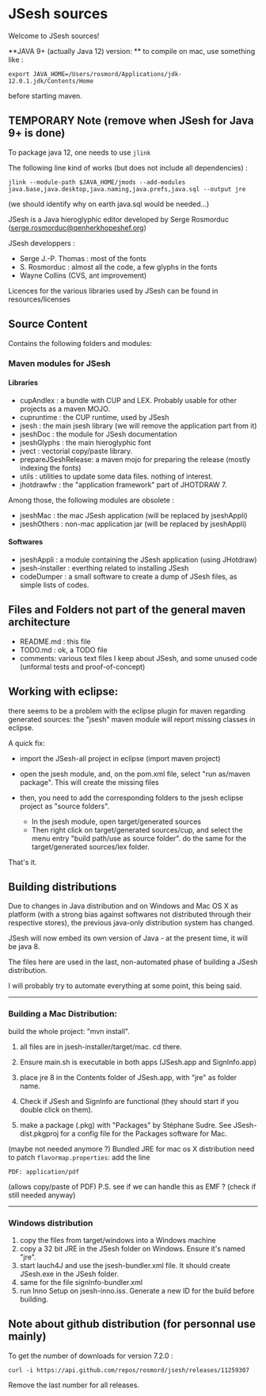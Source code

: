 # JSesh sources
Welcome to JSesh sources!

**JAVA 9+ (actually Java 12) version: ** to compile on mac, use something like :

    export JAVA_HOME=/Users/rosmord/Applications/jdk-12.0.1.jdk/Contents/Home
before starting maven.

## TEMPORARY Note (remove when JSesh for Java 9+ is done)

To package java 12, one needs to  use `jlink`

The following line kind of works (but does not include all dependencies) :
~~~~~
jlink --module-path $JAVA_HOME/jmods --add-modules java.base,java.desktop,java.naming,java.prefs,java.sql --output jre
~~~~~

(we should identify why on earth java.sql would be needed...)

JSesh is a Java hieroglyphic editor 
developed by Serge Rosmorduc (serge.rosmorduc@qenherkhopeshef.org)

JSesh developpers :
- Serge J.-P. Thomas : most of the fonts
- S. Rosmorduc : almost all the code, a few glyphs in the fonts
- Wayne Collins (CVS, ant improvement)


Licences for the various libraries used by JSesh can be found in resources/licenses



## Source Content 
Contains the following folders and modules:

### Maven modules for JSesh

#### Libraries
* cupAndlex : a bundle with CUP and LEX. Probably usable for other projects as a maven MOJO.
* cupruntime : the CUP runtime, used by JSesh
* jsesh : the main jsesh library (we will remove the application part from it)
* jseshDoc : the module for JSesh documentation
* jseshGlyphs : the main hieroglyphic font
* jvect : vectorial copy/paste library.
* prepareJSeshRelease: a maven mojo for preparing the release (mostly indexing the fonts)
* utils : utilities to update some data files. nothing of interest.
* jhotdrawfw : the "application framework" part of JHOTDRAW 7.

Among those, the following modules are obsolete :
* jseshMac : the mac JSesh application (will be replaced by jseshAppli)
* jseshOthers : non-mac application jar (will be replaced by jseshAppli)

#### Softwares

* jseshAppli : a module containing
  the JSesh application (using JHotdraw)
* jsesh-installer : everthing related to installing JSesh
* codeDumper : a small software to create a dump of JSesh files, 
  as simple lists of codes.


## Files and Folders not part of the general maven architecture

* README.md : this file
* TODO.md : ok, a TODO file
* comments: various text files I keep about JSesh, 
    and some unused code (unformal tests and 
    proof-of-concept)

## Working with eclipse:
there seems to be a problem with the eclipse plugin for maven regarding generated sources:
the "jsesh" maven module will report missing classes in eclipse.

A quick fix:

* import the JSesh-all project in eclipse (import maven project)
* open the jsesh module, and, on the pom.xml file, select "run as/maven package".
    This will create the missing files
* then, you need to add the corresponding folders to the jsesh eclipse project as "source folders".

    * In the jsesh module, open target/generated sources
	* Then right click on target/generated sources/cup, and select the menu entry "build path/use as source folder".
		do the same for the target/generated sources/lex folder.
		
That's it.

## Building distributions

Due to changes in Java distribution and on Windows and Mac OS X as platform 
(with a strong bias against softwares not distributed through their respective
stores), the previous java-only distribution system has changed.

JSesh will now embed its own version of Java - at the present time, it will
be java 8.


The files here are used in the last, non-automated phase of building a
JSesh distribution. 

I will probably try to automate everything at some point, this being said.

------------------------------------
### Building a Mac Distribution:

build the whole project: "mvn install".

1. all files are in jsesh-installer/target/mac. cd there.

5. Ensure main.sh is executable in both apps (JSesh.app and SignInfo.app)

3. place jre 8 in the Contents folder of JSesh.app, with "jre" as folder name.

6. Check if JSesh and SignInfo are functional (they should start if you double click on them).

7. make a package (.pkg) with "Packages" by Stéphane Sudre.
    See JSesh-dist.pkgproj for a config file for the Packages software for Mac.


(maybe not needed anymore ?) Bundled JRE for mac os X distribution need to patch `flavormap.properties`:
add the line 
~~~~~
PDF: application/pdf 
~~~~~
(allows copy/paste of PDF)
P.S. see if we can handle this as EMF ? (check if still needed anyway)

------------------------------------
### Windows distribution

1. copy the files from target/windows into a Windows machine
2. copy a 32 bit JRE in the JSesh folder on Windows. Ensure it's named "jre".
3. start lauch4J and use the jsesh-bundler.xml file. It should create JSesh.exe in the JSesh folder.
4. same for the file signInfo-bundler.xml
5. run Inno Setup on jsesh-inno.iss. Generate a new ID for the build before building.



## Note about github distribution (for personnal use mainly)

To get the number of downloads for version 7.2.0 :

~~~~~~~~~~~~~
curl -i https://api.github.com/repos/rosmord/jsesh/releases/11259307
~~~~~~~~~~~~~

Remove the last number for all releases.
